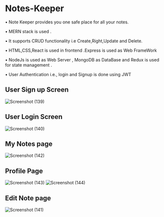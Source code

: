 # Notes-Keeper

• Note Keeper provides you one safe place for all your notes.

• MERN stack is used .

• It supports CRUD functionality i.e Create,Right,Update and Delete.

• HTML,CSS,React is used in frontend .Express is used as Web FrameWork

• NodeJs is used as Web Server , MongoDB as DataBase and Redux is used for state management .

• User Authentication i.e., login and Signup is done using JWT

## User Sign up Screen
![Screenshot (139)](https://user-images.githubusercontent.com/67833077/183758316-c3f34f29-2d6f-474c-b092-052199b18731.png)
## User Login Screen
![Screenshot (140)](https://user-images.githubusercontent.com/67833077/183758327-9a84fbc5-d9b6-45bb-89ad-a81951492bca.png)



## My Notes page

![Screenshot (142)](https://user-images.githubusercontent.com/67833077/183758334-c87fccd3-a53f-4440-a01b-ea5b733122f1.png)


## Profile Page

![Screenshot (143)](https://user-images.githubusercontent.com/67833077/183758338-efe4a1d8-7193-42c2-9b05-951619f573ae.png)
![Screenshot (144)](https://user-images.githubusercontent.com/67833077/183758342-f1ca002c-a1dd-46e3-a496-3d58812afdf5.png)


## Edit Note page

![Screenshot (141)](https://user-images.githubusercontent.com/67833077/183758331-bee105fd-89bf-49e3-b770-0cc465506b83.png)

